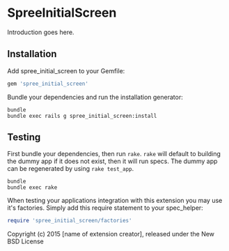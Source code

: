SpreeInitialScreen
==================

Introduction goes here.

Installation
------------

Add spree_initial_screen to your Gemfile:

```ruby
gem 'spree_initial_screen'
```

Bundle your dependencies and run the installation generator:

```shell
bundle
bundle exec rails g spree_initial_screen:install
```

Testing
-------

First bundle your dependencies, then run `rake`. `rake` will default to building the dummy app if it does not exist, then it will run specs. The dummy app can be regenerated by using `rake test_app`.

```shell
bundle
bundle exec rake
```

When testing your applications integration with this extension you may use it's factories.
Simply add this require statement to your spec_helper:

```ruby
require 'spree_initial_screen/factories'
```

Copyright (c) 2015 [name of extension creator], released under the New BSD License
